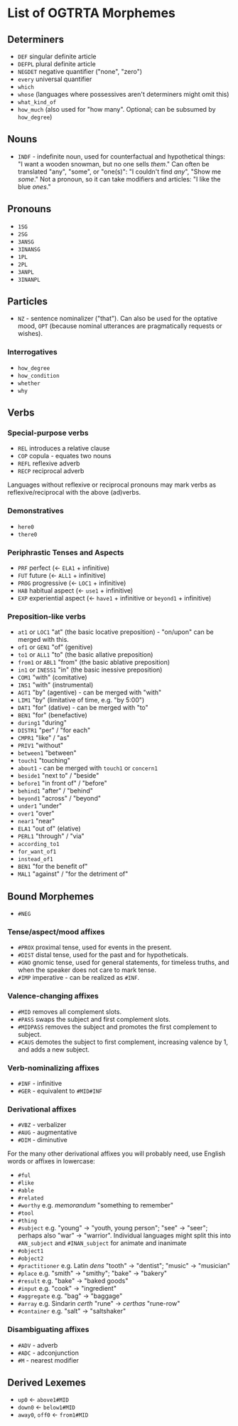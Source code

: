 <style>:root {--body-width: 80em}</style>

# List of OGTRTA Morphemes

## Determiners

- `DEF` singular definite article
- `DEFPL` plural definite article
- `NEGDET` negative quantifier ("none", "zero")
- `every` universal quantifier
- `which`
- `whose` (languages where possessives aren't determiners might omit this)
- `what_kind_of`
- `how_much` (also used for "how many". Optional; can be subsumed by `how_degree`)

## Nouns

- `INDF` - indefinite noun, used for counterfactual and hypothetical things: "I want a wooden snowman, but no one sells _them_." Can often be translated "any", "some", or "one(s)": "I couldn't find _any_", "Show me _some_." Not a pronoun, so it can take modifiers and articles: "I like the blue _ones_."

## Pronouns

- `1SG`
- `2SG`
- `3ANSG`
- `3INANSG`
- `1PL`
- `2PL`
- `3ANPL`
- `3INANPL`

## Particles

- `NZ` - sentence nominalizer ("that"). Can also be used for the optative mood, `OPT` (because nominal utterances are pragmatically requests or wishes).

### Interrogatives

- `how_degree`
- `how_condition`
- `whether`
- `why`

## Verbs

### Special-purpose verbs

- `REL` introduces a relative clause
- `COP` copula - equates two nouns
- `REFL` reflexive adverb
- `RECP` reciprocal adverb

Languages without reflexive or reciprocal pronouns may mark verbs as reflexive/reciprocal with the above (ad)verbs.

### Demonstratives

- `here0`
- `there0`

### Periphrastic Tenses and Aspects

- `PRF` perfect (&larr; `ELA1` + infinitive)
- `FUT` future (&larr; `ALL1` + infinitive)
- `PROG` progressive (&larr; `LOC1` + infinitive)
- `HAB` habitual aspect (&larr; `use1` + infinitive)
- `EXP` experiential aspect (&larr; `have1` + infinitive or `beyond1` + infinitive)

### Preposition-like verbs

- `at1` or `LOC1` "at" (the basic locative preposition) - "on/upon" can be merged with this.
- `of1` or `GEN1` "of" (genitive)
- `to1` or `ALL1` "to" (the basic allative preposition)
- `from1` or `ABL1` "from" (the basic ablative preposition)
- `in1` or `INESS1` "in" (the basic inessive preposition)
- `COM1` "with" (comitative)
- `INS1` "with" (instrumental)
- `AGT1` "by" (agentive) - can be merged with "with"
- `LIM1` "by" (limitative of time, e.g. "by 5:00")
- `DAT1` "for" (dative) - can be merged with "to"
- `BEN1` "for" (benefactive)
- `during1` "during"
- `DISTR1` "per" / "for each"
- `CMPR1` "like" / "as"
- `PRIV1` "without"
- `between1` "between"
- `touch1` "touching"
- `about1` - can be merged with `touch1` or `concern1`
- `beside1` "next to" / "beside"
- `before1` "in front of" / "before"
- `behind1` "after" / "behind"
- `beyond1` "across" / "beyond"
- `under1` "under"
- `over1` "over"
- `near1` "near"
- `ELA1` "out of" (elative)
- `PERL1` "through" / "via"
- `according_to1`
- `for_want_of1`
- `instead_of1`
- `BEN1` "for the benefit of"
- `MAL1` "against" / "for the detriment of"

## Bound Morphemes

- `#NEG`

### Tense/aspect/mood affixes

- `#PROX` proximal tense, used for events in the present.
- `#DIST` distal tense, used for the past and for hypotheticals.
- `#GNO` gnomic tense, used for general statements, for timeless truths, and when the speaker does not care to mark tense.
- `#IMP` imperative - can be realized as `#INF`.

### Valence-changing affixes

- `#MID` removes all complement slots.
- `#PASS` swaps the subject and first complement slots.
- `#MIDPASS` removes the subject and promotes the first complement to subject.
- `#CAUS` demotes the subject to first complement, increasing valence by 1, and adds a new subject.

### Verb-nominalizing affixes

- `#INF` - infinitive
- `#GER` - equivalent to `#MID#INF`

### Derivational affixes

- `#VBZ` - verbalizer
- `#AUG` - augmentative
- `#DIM` - diminutive

For the many other derivational affixes you will probably need, use English words or affixes in lowercase:

- `#ful`
- `#like`
- `#able`
- `#related`
- `#worthy` e.g. _memorandum_ "something to remember"
- `#tool`
- `#thing`
- `#subject` e.g. "young" &rarr; "youth, young person"; "see" &rarr; "seer"; perhaps also "war" &rarr; "warrior". Individual languages might split this into `#AN_subject` and `#INAN_subject` for animate and inanimate
- `#object1`
- `#object2`
- `#practitioner` e.g. Latin _dens_ "tooth" &rarr; "dentist"; "music" &rarr; "musician"
- `#place` e.g. "smith" &rarr; "smithy"; "bake" &rarr; "bakery"
- `#result` e.g. "bake" &rarr; "baked goods"
- `#input` e.g. "cook" &rarr; "ingredient"
- `#aggregate` e.g. "bag" &rarr; "baggage"
- `#array` e.g. Sindarin _certh_ "rune" &rarr; _certhas_ "rune-row"
- `#container` e.g. "salt" &rarr; "saltshaker"

### Disambiguating affixes

- `#ADV` - adverb
- `#ADC` - adconjunction
- `#M` - nearest modifier

## Derived Lexemes

- `up0` &larr; `above1#MID`
- `down0` &larr; `below1#MID`
- `away0`, `off0` &larr; `from1#MID`
